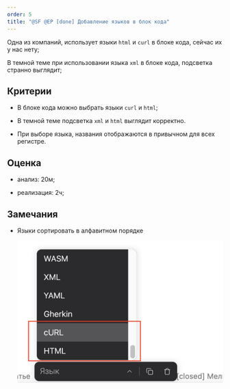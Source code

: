 ```yaml
---
order: 5
title: "@SF @EP [done] Добавление языков в блок кода"
---
```


Одна из компаний, использует языки `html` и `curl`  в блоке кода, сейчас их у нас нету;

В темной теме при использовании языка `xml` в блоке кода, подсветка странно выглядит;

## Критерии

-  В блоке кода можно выбрать языки `curl` и `html`;

-  В темной теме подсветка `xml` и `html` выглядит корректно.

-  При выборе языка, названия отображаются в привычном для всех регистре.

## Оценка

-  анализ: 20м;

-  реализация: 2ч;

## Замечания

-  Языки сортировать в алфавитном порядке

   ![](./sf-ep-dobavlenie-yazykov-v-blok-koda.png)
